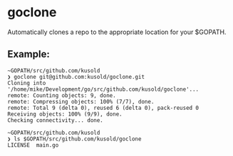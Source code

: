 # goclone
Automatically clones a repo to the appropriate location for your $GOPATH.

## Example:
```
~GOPATH/src/github.com/kusold
❯ goclone git@github.com:kusold/goclone.git
Cloning into '/home/mike/Development/go/src/github.com/kusold/goclone'...
remote: Counting objects: 9, done.
remote: Compressing objects: 100% (7/7), done.
remote: Total 9 (delta 0), reused 6 (delta 0), pack-reused 0
Receiving objects: 100% (9/9), done.
Checking connectivity... done.

~GOPATH/src/github.com/kusold
❯ ls $GOPATH/src/github.com/kusold/goclone
LICENSE  main.go
```
